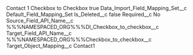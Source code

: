 <?xml version="1.0" encoding="UTF-8"?>
<CustomMetadata xmlns="http://soap.sforce.com/2006/04/metadata" xmlns:xsi="http://www.w3.org/2001/XMLSchema-instance" xmlns:xsd="http://www.w3.org/2001/XMLSchema">
    <label>Contact 1 Checkbox to Checkbox</label>
    <protected>true</protected>
    <values>
        <field>Data_Import_Field_Mapping_Set__c</field>
        <value xsi:type="xsd:string">Default_Field_Mapping_Set</value>
    </values>
    <values>
        <field>Is_Deleted__c</field>
        <value xsi:type="xsd:boolean">false</value>
    </values>
    <values>
        <field>Required__c</field>
        <value xsi:type="xsd:string">No</value>
    </values>
    <values>
        <field>Source_Field_API_Name__c</field>
        <value xsi:type="xsd:string">%%%NAMESPACED_ORG%%%DI_Checkbox_to_checkbox__c</value>
    </values>
    <values>
        <field>Target_Field_API_Name__c</field>
        <value xsi:type="xsd:string">%%%NAMESPACED_ORG%%%Checkbox_to_checkbox__c</value>
    </values>
    <values>
        <field>Target_Object_Mapping__c</field>
        <value xsi:type="xsd:string">Contact1</value>
    </values>
</CustomMetadata>
